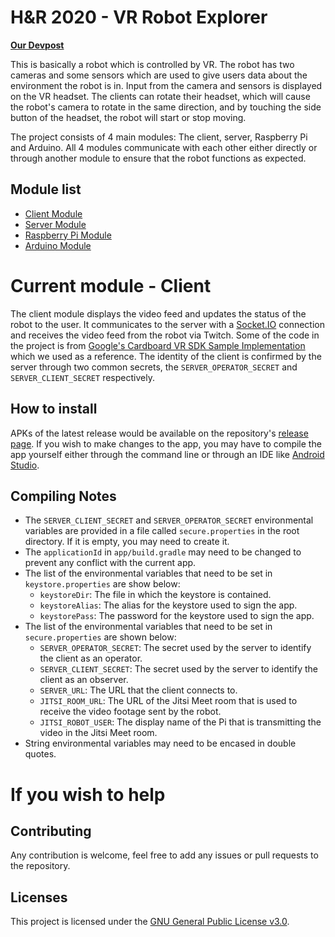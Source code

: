 # H&R 2020 - VR Robot Explorer
 **[Our Devpost](https://devpost.com/software/hnr2020-vr-robot)**

This is basically a robot which is controlled by VR. The robot has two cameras and some sensors which are used to give users data about the environment the robot is in. Input from the camera and sensors is displayed on the VR headset. The clients can rotate their headset, which will cause the robot's camera to rotate in the same direction, and by touching the side button of the headset, the robot will start or stop moving.

The project consists of 4 main modules: The client, server, Raspberry Pi and Arduino. All 4 modules communicate with each other either directly or through another module to ensure that the robot functions as expected.

## Module list
 - [Client Module](https://github.com/team-unununium/HnR-2020-VR-Client)
 - [Server Module](https://github.com/team-unununium/HnR-2020-VR-Server)
 - [Raspberry Pi Module](https://github.com/team-unununium/HnR-2020-VR-Pi)
 - [Arduino Module](https://github.com/team-unununium/HnR-2020-VR-Arduino)

# Current module - Client
The client module displays the video feed and updates the status of the robot to the user. It communicates to the server with a [Socket.IO](https://github.com/socketio/socket.io-client-java) connection and receives the video feed from the robot via Twitch. Some of the code in the project is from [Google's Cardboard VR SDK Sample Implementation](https://github.com/googlevr/gvr-android-sdk) which we used as a reference. The identity of the client is confirmed by the server through two common secrets, the `SERVER_OPERATOR_SECRET` and `SERVER_CLIENT_SECRET` respectively.

## How to install
APKs of the latest release would be available on the repository's [release page](https://github.com/team-unununium/HnR-2020-VR-Client/releases). If you wish to make changes to the app, you may have to compile the app yourself either through the command line or through an IDE like [Android Studio](https://developer.android.com/studio).
 
## Compiling Notes

 - The `SERVER_CLIENT_SECRET` and `SERVER_OPERATOR_SECRET` environmental variables are provided in a file called `secure.properties` in the root directory. If it is empty, you may need to create it.
 - The `applicationId` in `app/build.gradle` may need to be changed to prevent any conflict with the current app.
 - The list of the environmental variables that need to be set in `keystore.properties` are show below:
   - `keystoreDir`: The file in which the keystore is contained.
   - `keystoreAlias`: The alias for the keystore used to sign the app.
   - `keystorePass`: The password for the keystore used to sign the app.
 - The list of the environmental variables that need to be set in `secure.properties` are shown below:
   - `SERVER_OPERATOR_SECRET`: The secret used by the server to identify the client as an operator.
   - `SERVER_CLIENT_SECRET`: The secret used by the server to identify the client as an observer.
   - `SERVER_URL`: The URL that the client connects to.
   - `JITSI_ROOM_URL`: The URL of the Jitsi Meet room that is used to receive the video footage sent by the robot.
   - `JITSI_ROBOT_USER`: The display name of the Pi that is transmitting the video in the Jitsi Meet room.
 - String environmental variables may need to be encased in double quotes.

# If you wish to help

## Contributing
Any contribution is welcome, feel free to add any issues or pull requests to the repository.

## Licenses
This project is licensed under the [GNU General Public License v3.0](https://www.gnu.org/licenses/gpl-3.0.en.html).